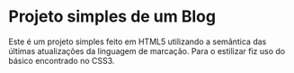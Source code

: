 # Projeto simples de um Blog
Este é um projeto simples feito em HTML5 utilizando a semântica das últimas atualizações da linguagem de marcação. Para o estilizar fiz uso do básico encontrado no CSS3.